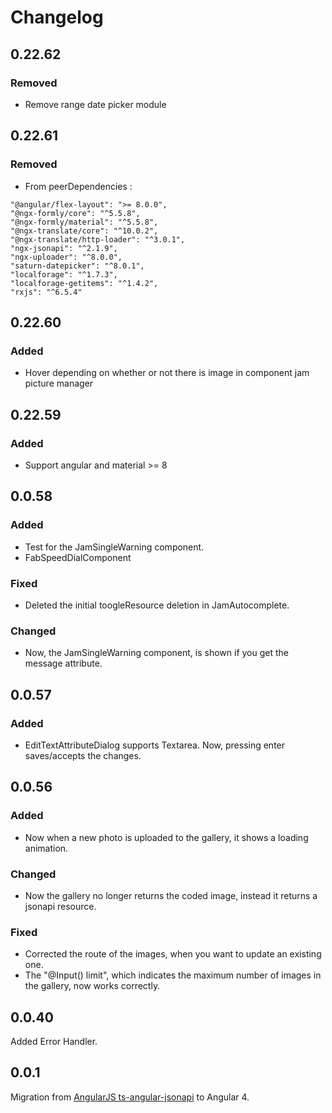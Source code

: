 # Changelog

## 0.22.62

### Removed

-   Remove range date picker module

## 0.22.61

### Removed

-   From peerDependencies :

```
"@angular/flex-layout": ">= 8.0.0",
"@ngx-formly/core": "^5.5.8",
"@ngx-formly/material": "^5.5.8",
"@ngx-translate/core": "^10.0.2",
"@ngx-translate/http-loader": "^3.0.1",
"ngx-jsonapi": "^2.1.9",
"ngx-uploader": "^8.0.0",
"saturn-datepicker": "^8.0.1",
"localforage": "^1.7.3",
"localforage-getitems": "^1.4.2",
"rxjs": "^6.5.4"
```

## 0.22.60

### Added

-   Hover depending on whether or not there is image in component jam picture manager

## 0.22.59

### Added

-   Support angular and material >= 8

## 0.0.58

### Added

-   Test for the JamSingleWarning component.
-   FabSpeedDialComponent

### Fixed

-   Deleted the initial toogleResource deletion in JamAutocomplete.

### Changed

-   Now, the JamSingleWarning component, is shown if you get the message attribute.

## 0.0.57

### Added

-   EditTextAttributeDialog supports Textarea. Now, pressing enter saves/accepts the changes.

## 0.0.56

### Added

-   Now when a new photo is uploaded to the gallery, it shows a loading animation.

### Changed

-   Now the gallery no longer returns the coded image, instead it returns a jsonapi resource.

### Fixed

-   Corrected the route of the images, when you want to update an existing one.
-   The "@Input() limit", which indicates the maximum number of images in the gallery, now works correctly.

## 0.0.40

Added Error Handler.

## 0.0.1

Migration from [AngularJS ts-angular-jsonapi](https://github.com/reyesoft/ts-angular-jsonapi) to Angular 4.
